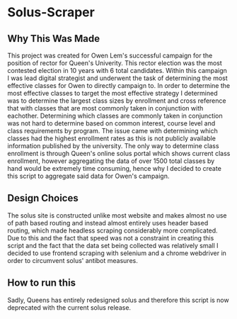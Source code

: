 # Solus-Scraper

## Why This Was Made
This project was created for Owen Lem's successful campaign for the position of rector for Queen's Univerity. This rector election was the most contested election in 10 years with 6 total candidates. Within this campaign I was lead digital strategist and underwent the task of determining the most effective classes for Owen to directly campaign to. In order to determine the most effective classes to target the most effective strategy I determined was to determine the largest class sizes by enrollment and cross reference that with classes that are most commonly taken in conjunction with eachother. Determining which classes are commonly taken in conjunction was not hard to determine based on common interest, course level and class requirements by program. The issue came with determining which classes had the highest enrollment rates as this is not publicly available information published by the university. The only way to determine class enrollment is through Queen's online solus portal which shows current class enrollment, however aggregating the data of over 1500 total classes by hand would be extremely time consuming, hence why I decided to create this script to aggregate said data for Owen's campaign. 

## Design Choices
The solus site is constructed unlike most website and makes almost no use of path based routing and instead almost entirely uses header based routing, which made headless scraping considerably more complicated. Due to this and the fact that speed was not a constraint in creating this script and the fact that the data set being collected was relatively small I decided to use frontend scraping with selenium and a chrome webdriver in order to circumvent solus' antibot measures.

## How to run this
Sadly, Queens has entirely redesigned solus and therefore this script is now deprecated with the current solus release.
